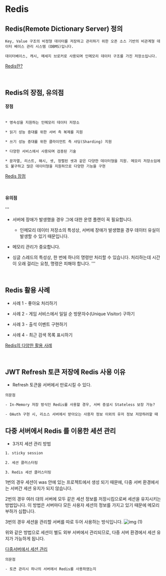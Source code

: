 # Redis

## Redis(Remote Dictionary Server) 정의
```
Key, Value 구조의 비정형 데이터를 저장하고 관리하기 위한 오픈 소스 기반의 비관계형 데이터 베이스 관리 시스템 (DBMS)입니다.

데이터베이스, 캐시, 메세지 브로커로 사용되며 인메모리 데이터 구조를 가진 저장소입니다.
```

[Redis란?](https://wildeveloperetrain.tistory.com/21)

<br/>

## Redis의 장점, 유의점

#### 장점
```

* 영속성을 지원하는 인메모리 데이터 저장소

* 읽기 성능 증대를 위한 서버 측 복제를 지원

* 쓰기 성능 증대를 위한 클라이언트 측 샤딩(Sharding) 지원

* 다양한 서비스에서 사용되며 검증된 기술

* 문자열, 리스트, 해시, 셋, 정렬된 셋과 같은 다양한 데이터형을 지원. 메모리 저장소임에도 불구하고 많은 데이터형을 지원하므로 다양한 기능을 구현
```

[Redis 장점](https://devlog-wjdrbs96.tistory.com/374)

<br/>

#### 유의점
'''
* 서버에 장애가 발생했을 경우 그에 대한 운영 플랜이 꼭 필요합니다.
  - 인메모리 데이터 저장소의 특성상, 서버에 장애가 발생했을 경우 데이터 유실이 발생할 수 있기 때문입니다.

* 메모리 관리가 중요합니다.

* 싱글 스레드의 특성상, 한 번에 하나의 명령만 처리할 수 있습니다. 처리하는데 시간이 오래 걸리는 요청, 명령은 피해야 합니다.
'''

<br/>

## Redis 활용 사례

* 사례 1 - 좋아요 처리하기

* 사례 2 - 게임 서비스에서 일일 순 방문자수(Unique Visitor) 구하기

* 사례 3 - 출석 이벤트 구현하기

* 사례 4 - 최근 검색 목록 표시하기

[Redis의 다양한 활용 사례](https://happyer16.tistory.com/entry/%EB%A0%88%EB%94%94%EC%8A%A4Redis%EC%9D%98-%EB%8B%A4%EC%96%91%ED%95%9C-%ED%99%9C%EC%9A%A9-%EC%82%AC%EB%A1%80)

<br/>

## JWT Refresh 토큰 저장에 Redis 사용 이유

* Refresh 토큰을 서버에서 만료시킬 수 있다.

```
의문점

- In-Memory 저장 방식인 Redis를 사용할 경우, 서버 증설시 Stateless 보장 가능?

- OAuth 구현 시, 리소스 서버에서 받아오는 사용자 정보 이외의 유저 정보 저장하려할 때
```

## 다중 서버에서 Redis 를 이용한 세션 관리

- 3가지 세션 관리 방법 
```
1. sticky session

2. 세션 클러스터링

3. Redis 세션 클러스터링
```

1번의 경우 세션이 was 안에 있는 프로젝트에서 생성 되기 때문에, 다중 서버 환경에서는 서버간 세션 유지가 되지 않습니다.

2번의 경우 여러 대의 서버에 모두 같은 세션 정보를 저장시킴으로써 세션을 유지시키는 방법입니다.
이 방법은 서버마다 모든 사용자 세션의 정보를 가지고 있기 때문에 메모리 부하가 심합니다.

3번의 경우 세션을 관리할 서버를 따로 두어 사용하는 방식입니다.
![img (1)](https://user-images.githubusercontent.com/92728780/194062895-0000837c-fe13-47fa-b688-3ad2cf50d281.png)

위와 같은 방법으로 세션이 별도 외부 서버에서 관리되므로, 다중 서버 환경에서 세션 유지가 가능하게 됩니다.

[다중서버에서 세션 관리](https://developer111.tistory.com/69)

```
의문점

- 토큰 관리시 하나의 서버에서 Redis를 사용하였는지
```
